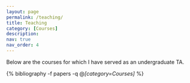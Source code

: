 ```yaml
---
layout: page
permalink: /teaching/
title: Teaching
category: [Courses]
description:
nav: true
nav_order: 4
---
```

Below are the courses for which I have served as an undergraduate TA.

<div class="publications">

{% bibliography -f papers -q @*[category=Courses]* %}

</div>
